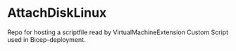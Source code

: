 # AttachDiskLinux
Repo for hosting a scriptfile read by VirtualMachineExtension Custom Script used in Bicep-deployment.
